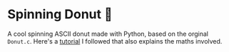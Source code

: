 # Spinning Donut 🍩
A cool spinning ASCII donut made with Python, based on the orginal `Donut.c`. Here's a [tutorial](https://youtu.be/LqQ-ezbyiW4?list=PLndQByxVAexbJ09U5Cgib2uhd-35BWeFA) I followed that also explains the maths involved.

